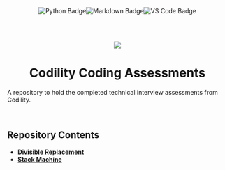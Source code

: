 <div align="center">
<img src="https://img.shields.io/badge/Python-3F74A1?style=for-the-badge&logo=python&logoColor=white" alt="Python Badge" /><img src="https://img.shields.io/badge/Markdown-E65000?style=for-the-badge&logo=markdown&logoColor=white" alt="Markdown Badge" /><img src="https://img.shields.io/badge/VS_Code-0097E7?style=for-the-badge&logo=visual%20studio%20code&logoColor=white" alt="VS Code Badge" />

<br><br>

<img src="https://media.licdn.com/dms/image/C560BAQGBtlQsQn8jlg/company-logo_200_200/0/1625683227355?e=1690416000&v=beta&t=b43e5biTIq6Q6uL5Iijoq5DowwZX607E4bcQmpq-IIA" />

<br>

<h1 align="center">Codility Coding Assessments</h1>

</div>

A repository to hold the completed technical interview assessments from Codility.

<br>

## **Repository Contents**

- [**Divisible Replacement**](https://github.com/neoreuvenla/codility_tests/blob/main/stack%20machine.py)
- [**Stack Machine**](https://github.com/neoreuvenla/codility_tests/blob/main/divisible%20replacement.py)